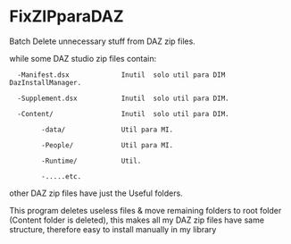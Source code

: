 # FixZIPparaDAZ
Batch Delete unnecessary stuff from DAZ zip files.

while some DAZ studio zip files contain:

      -Manifest.dsx             Inutil  solo util para DIM  DazInstallManager.

      -Supplement.dsx           Inutil  solo util para DIM. 

      -Content/                 Inutil  solo util para DIM.

            -data/              Util para MI.    

            -People/            Util para MI.

            -Runtime/           Util. 

            -.....etc.

other DAZ zip files have just the Useful folders.

This program deletes useless files & move remaining folders to root folder (Content folder is deleted), 
this makes all my DAZ zip files have same structure, therefore easy to install manually in my library
